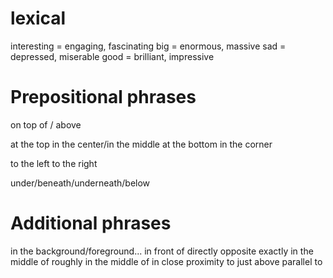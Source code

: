 # lexical

interesting = engaging, fascinating
big = enormous, massive
sad = depressed, miserable
good = brilliant, impressive

# Prepositional phrases

on top of / above

at the top
in the center/in the middle
at the bottom
in the corner

to the left
to the right

under/beneath/underneath/below

# Additional phrases

in the background/foreground...
in front of
directly opposite
exactly in the middle of
roughly in the middle of
in close proximity to
just above
parallel to
